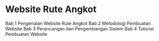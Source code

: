 # Website Rute Angkot

Bab 1 Pengenalan Website Rute Angkot
Bab 2 Metodologi Pembuatan Website
Bab 3 Perancangan dan Pengembangan Sistem
Bab 4 Tutorial Pembuatan Website

